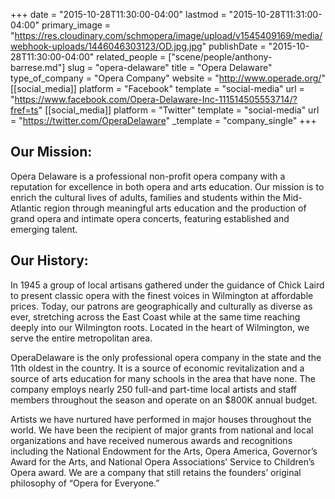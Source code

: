+++
date = "2015-10-28T11:30:00-04:00"
lastmod = "2015-10-28T11:31:00-04:00"
primary_image = "https://res.cloudinary.com/schmopera/image/upload/v1545409169/media/webhook-uploads/1446046303123/OD.jpg.jpg"
publishDate = "2015-10-28T11:30:00-04:00"
related_people = ["scene/people/anthony-barrese.md"]
slug = "opera-delaware"
title = "Opera Delaware"
type_of_company = "Opera Company"
website = "http://www.operade.org/"
[[social_media]]
platform = "Facebook"
template = "social-media"
url = "https://www.facebook.com/Opera-Delaware-Inc-111514505553714/?fref=ts"
[[social_media]]
platform = "Twitter"
template = "social-media"
url = "https://twitter.com/OperaDelaware"
_template = "company_single"
+++

## Our Mission:

Opera Delaware is a professional non-profit opera company with a reputation for excellence in both opera and arts education. Our mission is to enrich the cultural lives of adults, families and students within the Mid-Atlantic region through meaningful arts education and the production of grand opera and intimate opera concerts, featuring established and emerging talent.

## Our History:

In 1945 a group of local artisans gathered under the guidance of Chick Laird to present classic opera with the finest voices in Wilmington at affordable prices. Today, our patrons are geographically and culturally as diverse as ever, stretching across the East Coast while at the same time reaching deeply into our Wilmington roots. Located in the heart of Wilmington, we serve the entire metropolitan area. 

OperaDelaware is the only professional opera company in the state and the 11th oldest in the country. It is a source of economic revitalization and a source of arts education for many schools in the area that have none. The company employs nearly 250 full-and part-time local artists and staff members throughout the season and operate on an $800K annual budget. 

Artists we have nurtured have performed in major houses throughout the world. We have been the recipient of major grants from national and local organizations and have received numerous awards and recognitions including the National Endowment for the Arts, Opera America, Governor’s Award for the Arts, and National Opera Associations’ Service to Children’s Opera award. We are a company that still retains the founders’ original philosophy of “Opera for Everyone.”
